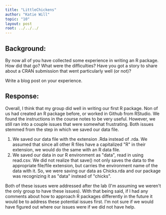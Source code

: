 ```yaml
---
title: "LittleChickens"
author: "Katie Will"
topic: "10"
layout: post
root: ../../../
---
```


## Background:

By now all of you have collected some experience in writing an R package. How did that go? What were the difficulties? Have you got a story to share about a CRAN submission that went particularly well (or not)?

Write a blog post on your experience. 


## Response:

Overall, I think that my group did well in writing our first R package. Non of us had created an R package before, or worked in Github from RStudio. We found the instructions in the course notes to be very useful. However, we still ran into a couple issues that were somewhat frustrating. Both issues stemmed from the step in which we saved our data file.

1. We saved our data file with the extension .Rda instead of .rda.  We assumed that since all other R files have a capitalized "R" in their extension, we would do the same with an R data file.
2. We saved our data in our R environment as "data", read in using read.csv. We did not realize that save() not only saves the data to the appropriate file/file extension, but carries the environment name of the data with it. So, we were saving our data as Chicks.rda and our package was recognizing it as "data" instead of "chicks". 

Both of these issues were addressed after the lab (I'm assuming we weren't the only group to have these issues). With that being said, if I had any comments about how to approach R packages differently in the future it would be to address these potential issues first. I'm not sure if we would have figured out where our issues were if we did not have help. 

